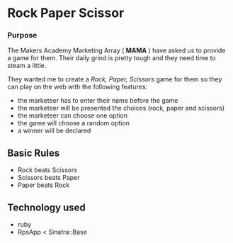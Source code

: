 # Rock Paper Scissor

###  Purpose

The Makers Academy Marketing Array ( **MAMA** ) have asked us to provide a game for them. Their daily grind is pretty tough and they need time to steam a little.

They wanted me to create a _Rock, Paper, Scissors_ game for them so they can play on the web with the following features:

- the marketeer has to enter their name before the game
- the marketeer will be presented the choices (rock, paper and scissors)
- the marketeer can choose one option
- the game will choose a random option
- a winner will be declared

## Basic Rules

- Rock beats Scissors
- Scissors beats Paper
- Paper beats Rock

## Technology used 
- ruby
- RpsApp < Sinatra::Base
 
